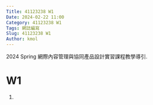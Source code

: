 ```yaml
---
Title: 41123238 W1
Date: 2024-02-22 11:00
Category: 41123238 W1
Tags: 網誌編寫
Slug: 41123238 W1
Author: kmol
---
```


2024 Spring 網際內容管理與協同產品設計實習課程教學導引.

<!-- PELICAN_END_SUMMARY -->

# W1

1.